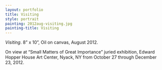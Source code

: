 ```yaml
---
layout: portfolio
title: Visiting
style: portrait
painting: 2012aug-visiting.jpg
painting-title: Visiting
---
```


_Visiting_. 8” x 10”, Oil on canvas, August 2012.

On view at “Small Matters of Great Importance” juried exhibition, Edward Hopper House Art Center, Nyack, NY from October 27 through December 23, 2012.